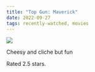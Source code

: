```yaml
---
title: "Top Gun: Maverick"
date: 2022-09-27
tags: recently-watched, movies
---
```


<div class="letterboxd-movie-data-content">
   <p><img src="https://a.ltrbxd.com/resized/film-poster/2/9/3/4/6/5/293465-top-gun-maverick-0-600-0-900-crop.jpg?v=9f8af0f61b"/></p> <p>Cheesy and cliche but fun</p> 
  <p>Rated 2.5 stars.<p>
  <div class="float-clear"></div>
</div>